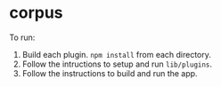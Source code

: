 # corpus

To run:

1. Build each plugin. `npm install` from each directory.
2. Follow the intructions to setup and run `lib/plugins`.
3. Follow the instructions to build and run the app.

